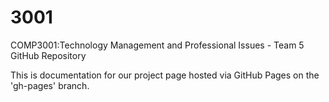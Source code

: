 3001
====

COMP3001:Technology Management and Professional Issues - Team 5 GitHub Repository

This is documentation for our project page hosted via GitHub Pages on the 'gh-pages' branch.

